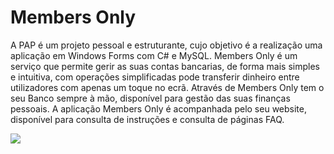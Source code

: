# Members Only
A PAP é um projeto pessoal e estruturante, cujo objetivo é a realização uma aplicação em Windows Forms com C# e MySQL.
Members Only é um serviço que permite gerir as suas contas bancarias, de forma mais simples e intuitiva, com operações simplificadas pode transferir dinheiro entre utilizadores com apenas um toque no ecrã.
Através de Members Only tem o seu Banco sempre à mão, disponível para gestão das suas finanças pessoais. 
A aplicação Members Only é acompanhada pelo seu website, disponível para consulta de instruções e consulta de páginas FAQ.

<img src="/Resources/Esboço do dashboard.png">